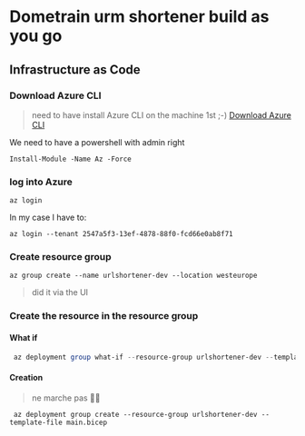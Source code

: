 # Dometrain urm shortener build as you go

## Infrastructure as Code

### Download Azure CLI

> need to have install Azure CLI on the machine 1st ;-)
[Download Azure CLI](https://learn.microsoft.com/en-us/cli/azure/)

We need to have a powershell with admin right

```pws
Install-Module -Name Az -Force
```

### log into Azure

```pws
az login
```

In my case I have to:

```pws
az login --tenant 2547a5f3-13ef-4878-88f0-fcd66e0ab8f71
```

### Create resource group

```pws
az group create --name urlshortener-dev --location westeurope
```

> did it via the UI

### Create the resource in the resource group

#### What if

```powershell
 az deployment group what-if --resource-group urlshortener-dev --template-file main.bicep 
```

#### Creation

> ne marche pas 🤷‍♂️

```psh
 az deployment group create --resource-group urlshortener-dev --template-file main.bicep 
```
